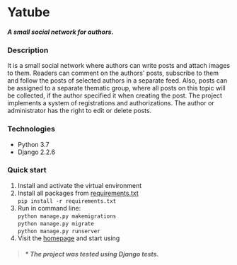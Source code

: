 # Yatube
***A small social network for authors.***

### Description

It is a small social network where authors can write posts and attach images to them. Readers can comment on the authors' posts, subscribe to them and follow the posts of selected authors in a separate feed. Also, posts can be assigned to a separate thematic group, where all posts on this topic will be collected, if the author specified it when creating the post. The project implements a system of registrations and authorizations. The author or administrator has the right to edit or delete posts.

### Technologies

- Python 3.7
- Django 2.2.6

### Quick start

1. Install and activate the virtual environment
2. Install all packages from [requirements.txt](https://github.com/nick-rebrik/Yatube/blob/master/requirements.txt)<br>
  ```pip install -r requirements.txt```
3. Run in command line:<br>
  ```python manage.py makemigrations```<br>
  ```python manage.py migrate```<br>
  ```python manage.py runserver```
4. Visit the [homepage](http://127.0.0.1:8000/) and start using

> #### _* The project was tested using Django tests._



